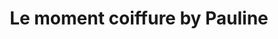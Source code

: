 ---
title: "Le moment coiffure by Pauline"
url: /villecroze/le-moment-coiffure-by-pauline/
shop: coiffeur
---